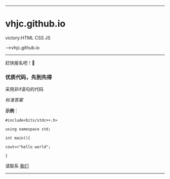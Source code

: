 -------------------------

# vhjc.github.io
victory:HTML CSS JS

-->vhjc.github.io

-------------------------

赶快报名吧！🚫

### 优质代码，先到先得

采用非if语句的代码

*标准答案*

**示例**：
```
#include<bits/stdc++.h>

using namespace std;

int main(){
    
cout<<"hello world";

}
```

请联系
<a href="http://www.w3school.com.cn/" target="_blank">我们</a>

------------------------

